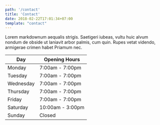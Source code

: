 ```yaml
---
path: '/contact'
title: 'Contact'
date: 2018-02-22T17:01:34+07:00
template: "contact"
---
```


Lorem markdownum aequalis strigis. Saetigeri iubeas, vultu huic alvum nondum de obside ut laniavit arbor palmis, cum quin. Rupes vetat videndo, armigerae crimen habet Priamum nec.

| Day       | Opening Hours   |
| --------- | --------------- |
| Monday    | 7:00am - 7:00pm |
| Tuesday   | 7:00am - 7:00pm |
| Wednesday | 7:00am - 7:00pm |
| Thursday  | 7:00am - 7:00pm |
| Friday    | 7:00am - 7:00pm |
| Saturday  | 10:00am - 3:00pm|
| Sunday    | Closed          |
